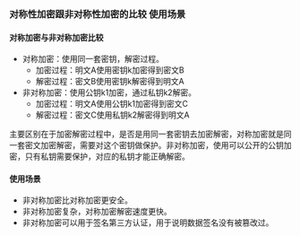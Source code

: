 ### 对称性加密跟非对称性加密的比较 使用场景

#### 对称加密与非对称加密比较

- 对称加密：使用同一套密钥，解密过程。
  - 加密过程：明文A使用密钥k加密得到密文B
  - 解密过程：密文B使用密钥k解密得到明文A
- 非对称加密：使用公钥k1加密，通过私钥k2解密。
  - 加密过程：明文A使用公钥k1加密得到密文C
  - 解密过程：密文C使用私钥k2解密得到明文A

主要区别在于加密解密过程中，是否是用同一套密钥去加密解密，对称加密就是同一套密文加密解密，需要对这个密钥做保护。非对称加密，使用可以公开的公钥加密，只有私钥需要保护，对应的私钥才能正确解密。



#### 使用场景

- 非对称加密比对称加密更安全。
- 非对称加密复杂，对称加密解密速度更快。
- 非对称加密可以用于签名第三方认证，用于说明数据签名没有被篡改过。